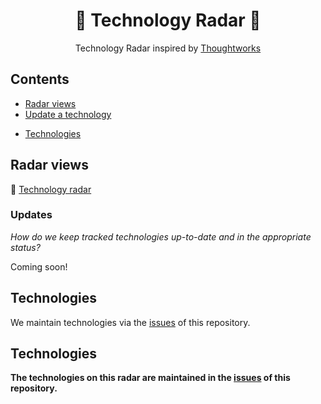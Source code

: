 <div align="center">
	<!--img width="500" height="350" src="images/logo.svg" alt="Building Blocks"-->
	<h1>📡 Technology Radar 🎯</h1>
    <p>Technology Radar inspired by <a href="https://radar.thoughtworks.com">Thoughtworks</a></p>
</div>

<!-- toc -->

## Contents

- [Radar views](#Radar-views)
- [Update a technology](#Updates)
<!-- generated index -->
- [Technologies](#Technologies)
<!-- generated index end -->

<!-- tocstop -->

## Radar views
📡 [Technology radar][tech radar]

### Updates

*How do we keep tracked technologies up-to-date and in the appropriate status?*

Coming soon!

## Technologies

We maintain technologies via the [issues][issues page] of this repository.

<!-- generated list -->
## Technologies
**The technologies on this radar are maintained in the [issues](https://github.com/timperman/radar/issues) of this repository.**
<!-- generated list end -->

[tech radar]: https://radar.thoughtworks.com/
[issues page]: ./issues
[new issue]: https://github.com/timperman/radar/issues/new/choose
